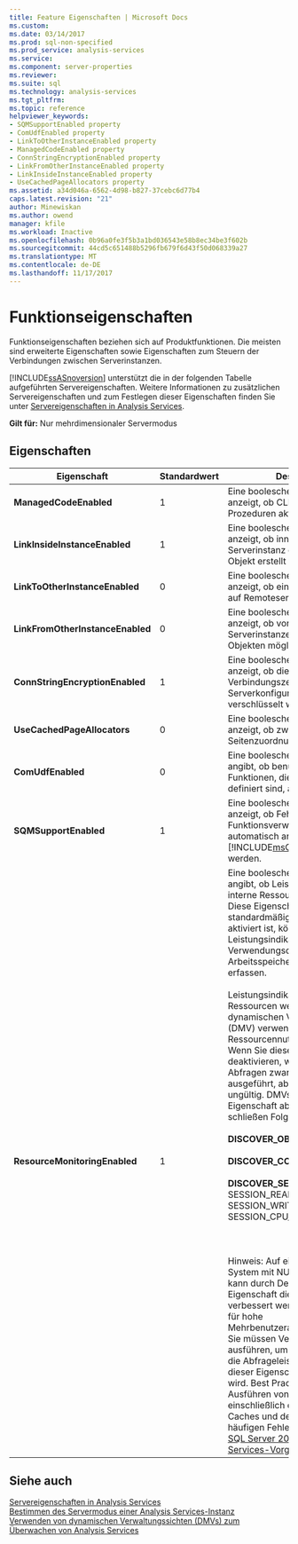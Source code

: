 ```yaml
---
title: Feature Eigenschaften | Microsoft Docs
ms.custom: 
ms.date: 03/14/2017
ms.prod: sql-non-specified
ms.prod_service: analysis-services
ms.service: 
ms.component: server-properties
ms.reviewer: 
ms.suite: sql
ms.technology: analysis-services
ms.tgt_pltfrm: 
ms.topic: reference
helpviewer_keywords:
- SQMSupportEnabled property
- ComUdfEnabled property
- LinkToOtherInstanceEnabled property
- ManagedCodeEnabled property
- ConnStringEncryptionEnabled property
- LinkFromOtherInstanceEnabled property
- LinkInsideInstanceEnabled property
- UseCachedPageAllocators property
ms.assetid: a34d046a-6562-4d98-b827-37cebc6d77b4
caps.latest.revision: "21"
author: Minewiskan
ms.author: owend
manager: kfile
ms.workload: Inactive
ms.openlocfilehash: 0b96a0fe3f5b3a1bd036543e58b8ec34be3f602b
ms.sourcegitcommit: 44cd5c651488b5296fb679f6d43f50d068339a27
ms.translationtype: MT
ms.contentlocale: de-DE
ms.lasthandoff: 11/17/2017
---
```

# <a name="feature-properties"></a>Funktionseigenschaften
  Funktionseigenschaften beziehen sich auf Produktfunktionen. Die meisten sind erweiterte Eigenschaften sowie Eigenschaften zum Steuern der Verbindungen zwischen Serverinstanzen.  
  
 [!INCLUDE[ssASnoversion](../../includes/ssasnoversion-md.md)] unterstützt die in der folgenden Tabelle aufgeführten Servereigenschaften. Weitere Informationen zu zusätzlichen Servereigenschaften und zum Festlegen dieser Eigenschaften finden Sie unter [Servereigenschaften in Analysis Services](../../analysis-services/server-properties/server-properties-in-analysis-services.md).  
  
 **Gilt für:** Nur mehrdimensionaler Servermodus  
  
## <a name="properties"></a>Eigenschaften  
  
|Eigenschaft|Standardwert|Description|  
|--------------|-------------|-----------------|  
|**ManagedCodeEnabled**|1|Eine boolesche Eigenschaft, die anzeigt, ob CLR-gespeicherte Prozeduren aktiviert sind.|  
|**LinkInsideInstanceEnabled**|1|Eine boolesche Eigenschaft, die anzeigt, ob innerhalb derselben Serverinstanz ein verknüpftes Objekt erstellt werden kann.|  
|**LinkToOtherInstanceEnabled**|0|Eine boolesche Eigenschaft, die anzeigt, ob ein Link mit Objekten auf Remoteservern möglich ist.|  
|**LinkFromOtherInstanceEnabled**|0|Eine boolesche Eigenschaft, die anzeigt, ob von anderen Serverinstanzen aus ein Link mit Objekten möglich ist.|  
|**ConnStringEncryptionEnabled**|1|Eine boolesche Eigenschaft, die anzeigt, ob die Verbindungszeichenfolge in der Serverkonfigurationsdatei verschlüsselt wird.|  
|**UseCachedPageAllocators**|0|Eine boolesche Eigenschaft, die anzeigt, ob zwischengespeicherte Seitenzuordnungen aktiviert sind.|  
|**ComUdfEnabled**|0|Eine boolesche Eigenschaft, die angibt, ob benutzerdefinierte Funktionen, die als COM-Objekte definiert sind, aktiviert sind.|  
|**SQMSupportEnabled**|1|Eine boolesche Eigenschaft, die anzeigt, ob Fehler- und Funktionsverwendungsberichte automatisch an [!INCLUDE[msCoName](../../includes/msconame-md.md)] gesendet werden.|  
|**ResourceMonitoringEnabled**|1|Eine boolesche Eigenschaft, die angibt, ob Leistungsindikatoren für interne Ressourcen aktiviert sind. Diese Eigenschaft ist standardmäßig aktiviert. Wenn sie aktiviert ist, können Leistungsindikatoren Verwendungsdaten zu CPU, Arbeitsspeicher und E/A-Aktivität erfassen.<br /><br /> Leistungsindikatoren für interne Ressourcen werden von dynamischen Verwaltungssichten (DMV) verwendet, die die Ressourcennutzung protokollieren. Wenn Sie diese Eigenschaft deaktivieren, werden die DMV-Abfragen zwar immer noch ausgeführt, aber das Resultset ist ungültig. DMVs, die von dieser Eigenschaft abhängig sind, schließen Folgendes ein:<br /><br /> **DISCOVER_OBJECT_ACTIVITY**<br /><br /> **DISCOVER_COMMAND_OBJECTS**<br /><br /> **DISCOVER_SESSIONS** (für SESSION_READS, SESSION_WRITES, SESSION_CPU_TIME_MS)<br /><br /> <br /><br /> Hinweis: Auf einem Multikern-System mit NUMA-Architektur kann durch Deaktivieren dieser Eigenschaft die Abfrageleistung verbessert werden, insbesondere für hohe Mehrbenutzerarbeitsauslastungen. Sie müssen Vergleichstests ausführen, um zu bestimmen, ob die Abfrageleistung durch Ändern dieser Eigenschaft verbessert wird. Best Practices zum Ausführen von Vergleichstests, einschließlich des Löschens des Caches und des Vermeidens von häufigen Fehlern, finden Sie im [SQL Server 2008 R2 Analysis Services-Vorgangshandbuch](http://go.microsoft.com/fwlink/?LinkID=225539).|  
  
## <a name="see-also"></a>Siehe auch  
 [Servereigenschaften in Analysis Services](../../analysis-services/server-properties/server-properties-in-analysis-services.md)   
 [Bestimmen des Servermodus einer Analysis Services-Instanz](../../analysis-services/instances/determine-the-server-mode-of-an-analysis-services-instance.md)   
 [Verwenden von dynamischen Verwaltungssichten &#40;DMVs&#41; zum Überwachen von Analysis Services](../../analysis-services/instances/use-dynamic-management-views-dmvs-to-monitor-analysis-services.md)  
  
  
